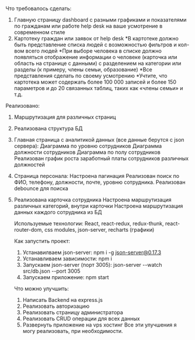 Что требовалось сделать:
1. Главную страницу dashboard с разными графиками и показателями по гражданам или работе help desk на ваше усмотрение в современном стиле
2. Картотеку граждан или заявок от help desk
*В картотеке должно быть представление списка людей с возможностью фильтров и кол-вом всего людей
*При выборе человека в списке должно появляться отображение информации о человеке (карточка или область на странице с данными) с разделением на категории или разделы (к примеру, члены семьи, образование)
*Все представления сделать по своему усмотрению
*Учтите, что картотека может содержать более 100 000 записей и более 150 параметров и до 20 связанных таблиц, таких как «члены семьи» и т.д.


Реализовано:
1) Маршрутизация для различных страниц
2) Реализована структура БД
3) Главная страница с аналитикой данных (все данные берутся с json сервера):
   Диаграмма по уровню сотрудников
   Диаграмма должности сотрудников
   Диаграмма по полу сотрудников
   Реализован график роста заработный платы сотрудников различных должностей
5) Страница персонала:
	Настроена пагинация
	Реализован поиск по ФИО, телефону, должности, почте, уровню сотрудника.
 	Реализован debounce для поиска
6) Реализована карточка сотрудника
   	Настроена маршрутизация различных категорий, внутри карточки
   	Настроена маршрутизация данных каждого сотрудника из БД

   Используемые технологии:
   React, react-redux, redux-thunk, react-router-dom, css modules, json-server, recharts (графики)

   Как запустить проект:
   1) Устанавилваем json-server: npm i -g json-server@0.17.3
   2) Устанавливаем зависимости: npm i
   3) Запускаем json-server (порт 3005): json-server --watch src/db.json --port 3005
   4) Запускаем приложение: npm start
  
   Что можно улучшить:
   1) Написать Backend на express.js
   2) Реализовать авторизацию
   3) Реализовать страницу администратора
   4) Реализовать CRUD операции для всех данных
   5) Развернуть приложение на vps хостинг 
   Все эти улучшения я могу реализовать, при необходимости. 
